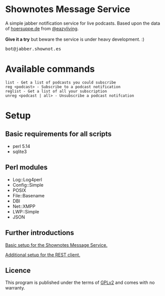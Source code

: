# Shownotes Message Service

A simple jabber notification service for live podcasts. Based upon the data of [hoersuppe.de](http://hoersuppe.de "hoersuppe.de") from [@eazyliving](https://github.com/eazyliving "@eazyliving").
<br>
<br>
**Give it a try** but beware the service is under heavy development. :) 

<pre>
bot@jabber.shownot.es
</pre>

# Available commands
```
list - Get a list of podcasts you could subscribe
reg <podcast> - Subscribe to a podcast notification
reglist - Get a list of all your subscription
unreg <podcast | all> - Unsubscribe a podcast notifcation
```

# Setup

## Basic requirements for all scripts
* perl 5.14
* sqlite3

## Perl modules

* Log::Log4perl
* Config::Simple
* POSIX
* File::Basename
* DBI
* Net::XMPP
* LWP::Simple
* JSON

## Further introductions

[Basic setup for the Shownotes Message Service.](doc/jabber-service-setup.md "Basic setup for the Shownotes Message Service.")

[Additional setup for the REST client.](doc/rest-client-setup.md "Additional setup for the REST client.")

## Licence

This program is published under the terms of [GPLv2](LICENSE "GPLv2") and comes with no warranty.
